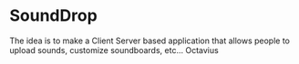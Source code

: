 # SoundDrop
The idea is to make a Client Server based application that allows people to upload sounds, customize soundboards, etc...
Octavius
